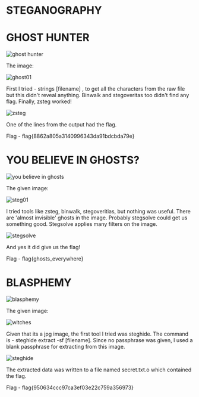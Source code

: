 # STEGANOGRAPHY

# GHOST HUNTER

![ghost hunter](https://github.com/gautiii/CTF-Writeups/blob/main/HacktoberCTF%202020/Steganography/images/ghost%20hunter.PNG)

The image:

![ghost01](https://github.com/gautiii/CTF-Writeups/blob/main/HacktoberCTF%202020/Steganography/images/ghost_01.png)

First I tried - strings [filename] , to get all the characters from the raw file but this didn't reveal anything. Binwalk and stegoveritas too didn't find any flag. Finally, zsteg worked!

![zsteg](https://github.com/gautiii/CTF-Writeups/blob/main/HacktoberCTF%202020/Steganography/images/zsteg.PNG)

One of the lines from the output had the flag.

Flag - flag{8862a805a3140996343da91bdcbda79e}


# YOU BELIEVE IN GHOSTS?

![you believe in ghosts](https://github.com/gautiii/CTF-Writeups/blob/main/HacktoberCTF%202020/Steganography/images/you%20believe%20in%20ghosts.PNG)

The given image:

![steg01](https://github.com/gautiii/CTF-Writeups/blob/main/HacktoberCTF%202020/Steganography/images/steg01.png)

I tried tools like zsteg, binwalk, stegoveritias, but nothing was useful. There are 'almost invisible' ghosts in the image. Probably stegsolve could get us something good. Stegsolve applies many filters on the image. 

![stegsolve](https://github.com/gautiii/CTF-Writeups/blob/main/HacktoberCTF%202020/Steganography/images/stegsolve.PNG)

And yes it did give us the flag!

Flag - flag{ghosts_everywhere}

# BLASPHEMY

![blasphemy](https://github.com/gautiii/CTF-Writeups/blob/main/HacktoberCTF%202020/Steganography/images/blasphemy.PNG)

The given image:

![witches](https://github.com/gautiii/CTF-Writeups/blob/main/HacktoberCTF%202020/Steganography/images/witches.jpg)

Given that its a jpg image, the first tool I tried was steghide. The command is - steghide extract -sf [filename]. Since no passphrase was given, I used a blank passphrase for extracting from this image.

![steghide](https://github.com/gautiii/CTF-Writeups/blob/main/HacktoberCTF%202020/Steganography/images/steghide.PNG)

The extracted data was written to a file named secret.txt.o which contained the flag.

Flag - flag{950634ccc97ca3ef03e22c759a356973}


